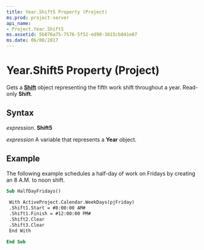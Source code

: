```yaml
---
title: Year.Shift5 Property (Project)
ms.prod: project-server
api_name:
- Project.Year.Shift5
ms.assetid: 5b076a75-7576-5f52-ed90-3615cb041e07
ms.date: 06/08/2017
---
```



# Year.Shift5 Property (Project)

Gets a  **[Shift](Project.Shift.md)** object representing the fifth work shift throughout a year. Read-only **Shift**.


## Syntax

 _expression_. **Shift5**

 _expression_ A variable that represents a **Year** object.


## Example

The following example schedules a half-day of work on Fridays by creating an 8 A.M. to noon shift.


```vb
Sub HalfDayFridays() 
 
 With ActiveProject.Calendar.WeekDays(pjFriday) 
 .Shift1.Start = #8:00:00 AM# 
 .Shift1.Finish = #12:00:00 PM# 
 .Shift2.Clear 
 .Shift3.Clear 
 End With 
 
End Sub
```


